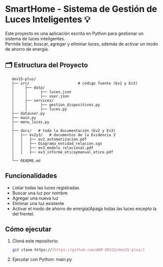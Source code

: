 # SmartHome - Sistema de Gestión de Luces Inteligentes 💡

Este proyecto es una aplicación escrita en Python para gestionar un sistema de luces inteligentes.  
Permite listar, buscar, agregar y eliminar luces, además de activar un modo de ahorro de energía.

## 🗂️ Estructura del Proyecto

```
   dev15-plus/
   ├── src/                      # código fuente (Ev2 y Ev3)
   │     ├── data/  
   │     │      ├── luces.json
   │     │      ├── user.json
   │     ├── services/
   │     │      ├── gestion_dispositivos.py
   │     │      ├── luces.py
   ├── datauser.py
   ├── main.py
   ├── menu_luces.py 
   │
   ├── docs/   # toda la documentación (Ev2 y Ev3)
   │   ├── ev2y3/   # documentos de la Evidencia 3
   │   │   ├── ev2_automatizacion.pdf
   │   │   ├── Diagrama_entidad_relacion.sgv
   │   │   ├── ev3_modelo_relacional.pdf
   │   │   ├── ev3_informe_eticaymanual_etico.pdf
   │       
   └── README.md
```

## Funcionalidades

- Listar todas las luces registradas  
- Buscar una luz por nombre  
- Agregar una nueva luz  
- Eliminar una luz existente  
- Activar el modo de ahorro de energía(Apaga todas las luces excepto la del frente)

## Cómo ejecutar

1. Cloná este repositorio:
   ```bash
   git clone https://[https://github.com/ABP-DEV15/dev15-plus/]  
2. Ejecutar con Python:
   main.py
